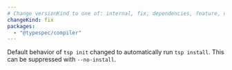```yaml
---
# Change versionKind to one of: internal, fix, dependencies, feature, deprecation, breaking
changeKind: fix
packages:
  - "@typespec/compiler"
---
```


Default behavior of `tsp init` changed to automatically run `tsp install`. This can be suppressed with `--no-install`.
